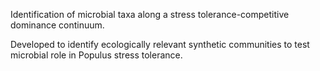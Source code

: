 Identification of microbial taxa along a stress tolerance-competitive dominance continuum.

Developed to identify ecologically relevant synthetic communities to test microbial role in Populus stress tolerance.
